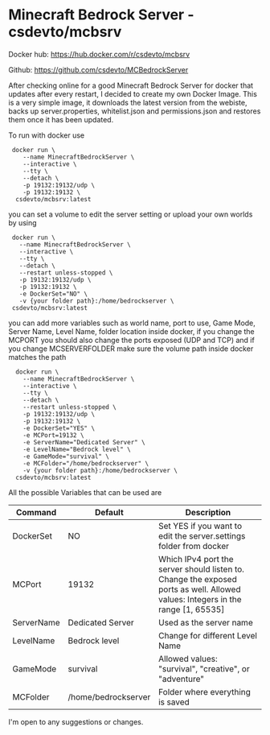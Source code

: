 # Minecraft Bedrock Server - csdevto/mcbsrv
Docker hub: https://hub.docker.com/r/csdevto/mcbsrv

Github: https://github.com/csdevto/MCBedrockServer

After checking online for a good Minecraft Bedrock Server for docker that updates after every restart, I decided to create my own Docker Image.
This is a very simple image, it downloads the latest version from the webiste, backs up server.properties, whitelist.json and permissions.json and restores them once it has been updated.

To run with docker use 
```
 docker run \
    --name MinecraftBedrockServer \
    --interactive \
    --tty \
    --detach \
    -p 19132:19132/udp \
    -p 19132:19132 \
  csdevto/mcbsrv:latest
 ```
 you can set a volume to edit the server setting or upload your own worlds by using
 ```
  docker run \
    --name MinecraftBedrockServer \
    --interactive \
    --tty \
    --detach \
    --restart unless-stopped \
    -p 19132:19132/udp \
    -p 19132:19132 \
    -e DockerSet="NO" \
    -v {your folder path}:/home/bedrockserver \
  csdevto/mcbsrv:latest
  ```
  you can add more variables such as world name, port to use, Game Mode, Server Name, Level Name, folder location inside docker, if you change the MCPORT you should also change the ports exposed (UDP and TCP) and if you change MCSERVERFOLDER make sure the volume path inside docker matches the  path
  ```
    docker run \
      --name MinecraftBedrockServer \
      --interactive \
      --tty \
      --detach \
      --restart unless-stopped \
      -p 19132:19132/udp \
      -p 19132:19132 \
      -e DockerSet="YES" \
      -e MCPort=19132 \
      -e ServerName="Dedicated Server" \
      -e LevelName="Bedrock level" \
      -e GameMode="survival" \
      -e MCFolder="/home/bedrockserver" \
      -v {your folder path}:/home/bedrockserver \
    csdevto/mcbsrv:latest
  ```

  All the possible Variables that can be used are

| Command | Default | Description |
| --- | --- | --- |
| DockerSet | NO | Set YES if you want to edit the server.settings folder from docker|
| MCPort | 19132 | Which IPv4 port the server should listen to. Change the exposed ports as well. Allowed values: Integers in the range [1, 65535]|
| ServerName| Dedicated Server | Used as the server name |
| LevelName | Bedrock level | Change for different Level Name |
| GameMode | survival | Allowed values: "survival", "creative", or "adventure" |
| MCFolder | /home/bedrockserver | Folder where everything is saved |

  I'm open to any suggestions or changes.
  
